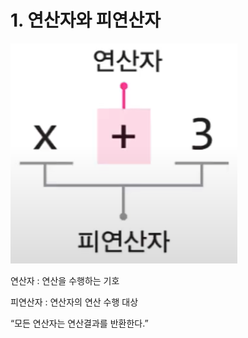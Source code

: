 # 1. 연산자와 피연산자

![Untitled](Untitled%201.png)

연산자 : 연산을 수행하는 기호

피연산자 : 연산자의 연산 수행 대상

“모든 연산자는 연산결과를 반환한다.”